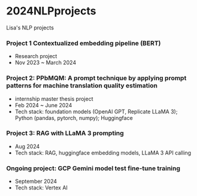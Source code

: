 # 2024NLPprojects
Lisa's NLP projects

### Project 1 Contextualized embedding pipeline (BERT)
- Research project
- Nov 2023 ~ March 2024

### Project 2: PPbMQM: A prompt technique by applying prompt patterns for machine translation quality estimation 
- internship master thesis project
- Feb 2024 ~ June 2024
- Tech stack: foundation models (OpenAI GPT, Replicate LLaMA 3); Python (pandas, pytorch, numpy); Huggingface

### Project 3: RAG with LLaMA 3 prompting
- Aug 2024
- Tech stack: RAG, huggingface embedding models, LLaMA 3 API calling

### Ongoing project: GCP Gemini model test fine-tune training
- September 2024
- Tech stack: Vertex AI
